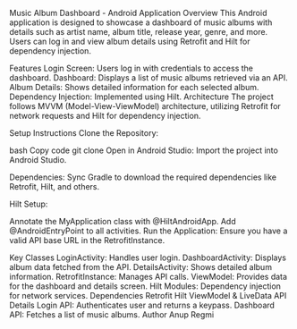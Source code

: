 Music Album Dashboard - Android Application
Overview
This Android application is designed to showcase a dashboard of music albums with details such as artist name, album title, release year, genre, and more. Users can log in and view album details using Retrofit and Hilt for dependency injection.

Features
Login Screen: Users log in with credentials to access the dashboard.
Dashboard: Displays a list of music albums retrieved via an API.
Album Details: Shows detailed information for each selected album.
Dependency Injection: Implemented using Hilt.
Architecture
The project follows MVVM (Model-View-ViewModel) architecture, utilizing Retrofit for network requests and Hilt for dependency injection.

Setup Instructions
Clone the Repository:

bash
Copy code
git clone <repository-url>
Open in Android Studio: Import the project into Android Studio.

Dependencies: Sync Gradle to download the required dependencies like Retrofit, Hilt, and others.

Hilt Setup:

Annotate the MyApplication class with @HiltAndroidApp.
Add @AndroidEntryPoint to all activities.
Run the Application: Ensure you have a valid API base URL in the RetrofitInstance.

Key Classes
LoginActivity: Handles user login.
DashboardActivity: Displays album data fetched from the API.
DetailsActivity: Shows detailed album information.
RetrofitInstance: Manages API calls.
ViewModel: Provides data for the dashboard and details screen.
Hilt Modules: Dependency injection for network services.
Dependencies
Retrofit
Hilt
ViewModel & LiveData
API Details
Login API: Authenticates user and returns a keypass.
Dashboard API: Fetches a list of music albums.
Author
Anup Regmi
